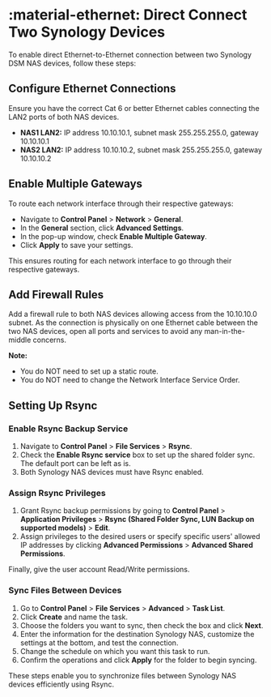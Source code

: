 # :material-ethernet: Direct Connect Two Synology Devices

To enable direct Ethernet-to-Ethernet connection between two Synology DSM NAS devices, follow these steps:

## Configure Ethernet Connections

Ensure you have the correct Cat 6 or better Ethernet cables connecting the LAN2 ports of both NAS devices.

- **NAS1 LAN2:** IP address 10.10.10.1, subnet mask 255.255.255.0, gateway 10.10.10.1
- **NAS2 LAN2:** IP address 10.10.10.2, subnet mask 255.255.255.0, gateway 10.10.10.2

## Enable Multiple Gateways

To route each network interface through their respective gateways:

- Navigate to **Control Panel** > **Network** > **General**.
- In the **General** section, click **Advanced Settings**.
- In the pop-up window, check **Enable Multiple Gateway**.
- Click **Apply** to save your settings.

This ensures routing for each network interface to go through their respective gateways.

## Add Firewall Rules

Add a firewall rule to both NAS devices allowing access from the 10.10.10.0 subnet. As the connection is physically on one Ethernet cable between the two NAS devices, open all ports and services to avoid any man-in-the-middle concerns.

**Note:**

- You do NOT need to set up a static route.
- You do NOT need to change the Network Interface Service Order.

## Setting Up Rsync

### Enable Rsync Backup Service

1. Navigate to **Control Panel** > **File Services** > **Rsync**.
2. Check the **Enable Rsync service** box to set up the shared folder sync. The default port can be left as is.
3. Both Synology NAS devices must have Rsync enabled.

### Assign Rsync Privileges

1. Grant Rsync backup permissions by going to **Control Panel** > **Application Privileges** > **Rsync (Shared Folder Sync, LUN Backup on supported models)** > **Edit**.
2. Assign privileges to the desired users or specify specific users' allowed IP addresses by clicking **Advanced Permissions** > **Advanced Shared Permissions**.

Finally, give the user account Read/Write permissions.

### Sync Files Between Devices

1. Go to **Control Panel** > **File Services** > **Advanced** > **Task List**.
2. Click **Create** and name the task.
3. Choose the folders you want to sync, then check the box and click **Next**.
4. Enter the information for the destination Synology NAS, customize the settings at the bottom, and test the connection.
5. Change the schedule on which you want this task to run.
6. Confirm the operations and click **Apply** for the folder to begin syncing.

These steps enable you to synchronize files between Synology NAS devices efficiently using Rsync.

